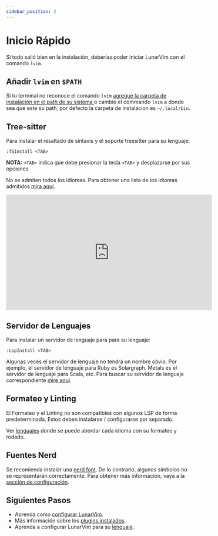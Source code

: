 ```yaml
---
sidebar_position: 2
---
```


# Inicio Rápido

Si todo salió bien en la instalación, deberías poder iniciar LunarVim con el comando `lvim`.

## Añadir `lvim` en `$PATH`

Si tu terminal no reconoce el comando `lvim` [agregue la carpeta de instalación en el path de su sistema ](https://gist.github.com/nex3/c395b2f8fd4b02068be37c961301caa7) o cambie el commando `lvim` a donde sea que este su path, por defecto la carpeta de instalacion es `~/.local/bin`.

## Tree-sitter

Para instalar el resaltado de sintaxis y el soporte treesitter para su lenguaje:

```vim
:TSInstall <TAB>
```

**NOTA:** `<TAB>` indica que debe presionar la tecla `<TAB>` y desplazarse por sus opciones

No se admiten todos los idiomas. Para obtener una lista de los idiomas admitidos [mira aquí](https://github.com/nvim-treesitter/nvim-treesitter#supported-languages).
<iframe width="560" height="315" src="https://www.youtube.com/embed/hkxPa5w3bZ0" title="YouTube video player" frameborder="0" allow="accelerometer; autoplay; clipboard-write; encrypted-media; gyroscope; picture-in-picture" allowfullscreen="1"></iframe>

## Servidor de Lenguajes

Para instalar un servidor de lenguaje para para su lenguaje:

```vim
:LspInstall <TAB>
```

Algunas veces el servidor de lenguaje no tendrá un nombre obvio. Por ejemplo, el servidor de lenguaje para Ruby es Solargraph. Metals es el servidor de lenguaje para Scala, etc. Para buscar su servidor de lenguaje correspondiente [mire aquí](https://github.com/williamboman/nvim-lsp-installer).

## Formateo y Linting

El Formateo y el Linting no son compatibles con algunos LSP de forma predeterminada.
Estos deben instalarse / configurarse por separado.

Ver [lenguajes](./languages/) donde se puede abordar cada idioma con su formateo y rodado.

## Fuentes Nerd

Se recomienda instalar una [nerd font](https://www.nerdfonts.com/). De lo contrario, algunos símbolos no se representarán correctamente. Para obtener más información, vaya a la [sección de configuración](./configuration/nerd-fonts).

## Siguientes Pasos

- Aprenda como [configurar LunarVim](./configuration/).
- Más información sobre los [plugins instalados](./plugins/).
- Aprenda a configurar LunarVim para su [lenguaje](./languages/).
